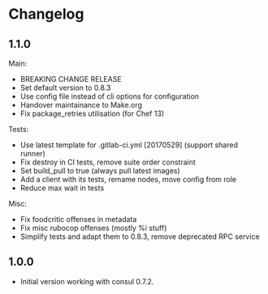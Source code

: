 Changelog
=========

1.1.0
-----

Main:

- BREAKING CHANGE RELEASE
- Set default version to 0.8.3
- Use config file instead of cli options for configuration
- Handover maintainance to Make.org
- Fix package\_retries utilisation (for Chef 13)

Tests:

- Use latest template for .gitlab-ci.yml [20170529] (support shared runner)
- Fix destroy in CI tests, remove suite order constraint
- Set build\_pull to true (always pull latest images)
- Add a client with its tests, remame nodes, move config from role
- Reduce max wait in tests

Misc:

- Fix foodcritic offenses in metadata
- Fix misc rubocop offenses (mostly %i stuff)
- Simplify tests and adapt them to 0.8.3, remove deprecated RPC service

1.0.0
-----

- Initial version working with consul 0.7.2.
